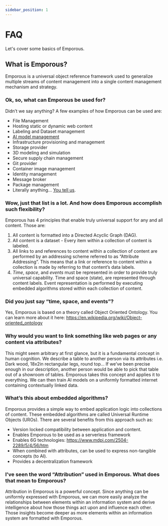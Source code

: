 ```yaml
---
sidebar_position: 1
---
```


# FAQ

Let's cover some basics of Emporous.

## What is Emporous?

Emporous is a universal object reference framework used to generalize multiple streams of content management into a single content management mechanism and strategy.

### Ok, so, what can Emporous be used for?

Didn’t we say anything? A few examples of how Emporous can be used are:

- File Management  
- Hosting static or dynamic web content  
- Labeling and Dataset management  
- [AI model management](https://asciinema.org/a/wWCR7VY0zC97m3ibd3mKXcsJL)
- Infrastructure provisioning and management  
- Storage provider  
- 3D modeling and simulation  
- Secure supply chain management  
- Git provider  
- Container image management  
- Identity management  
- Message broker  
- Package management  
- Literally anything… [You tell us](https://app.slack.com/client/T08PSQ7BQ/C034YMT1P41).

### Wow, just that list is a lot. And how does Emporous accomplish such flexibility?

Emporous has 4 principles that enable truly universal support for any and all content. Those are:

1. All content is formatted into a Directed Acyclic Graph (DAG).
2. All content is a dataset - Every item within a collection of content is labeled.
3. All links to and references to content within a collection of content are performed by an addressing scheme referred to as “Attribute Addressing”. This means that a link or reference to content within a collection is made by referring to that content’s data labels.
4. *Time*, *space*, and *events* must be represented in order to provide truly universal capability. Time and space (state), are represented through content labels. Event representation is performed by executing embedded algorithms stored within each collection of content.

### Did you just say “time, space, and events”?

Yes, Emporous is based on a theory called Object Oriented Ontology. You can learn more about it here: https://en.wikipedia.org/wiki/Object-oriented_ontology 

### Why would you want to link something like web pages or any content via attributes?

This might seem arbitrary at first glance, but it is a fundamental concept in human cognition. We describe a table to another person via its attributes i.e. Dark wood, 18x2in rectangular legs, round top... If we’ve been precise enough in our description, another person would be able to pick that table out of a showroom of tables. Emporous takes this concept and applies it to everything. We can then train AI models on a uniformly formatted internet containing contextually linked data. 

### What’s this about embedded algorithms?

Emporous provides a simple way to embed application logic into collections of content. These embedded algorithms are called Universal Runtime Objects (UROs). There are several benefits from this approach such as:  

- Version locked compatibility between application and content.  
- Enables Emporous to be used as a serverless framework  
- Enables 6G technologies: https://www.mdpi.com/2504-2289/5/4/56/htm  
- When combined with attributes, can be used to express non-tangible concepts (to AI).  
- Provides a decentralization framework

### I’ve seen the word “Attribution” used in Emporous. What does that mean to Emporous?

Attribution in Emporous is a powerful concept. Since anything can be uniformly expressed with Emporous, we can more easily analyze the relationships between elements within an information system and derive intelligence about how those things act upon and influence each other. Those insights become deeper as more elements within an information system are formatted with Emporous. 


